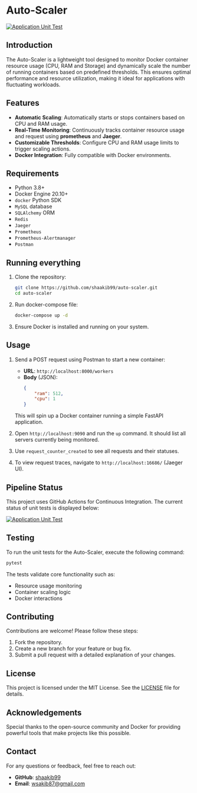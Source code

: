 # Auto-Scaler

[![Application Unit Test](https://github.com/shaakib99/auto-scaler/actions/workflows/test-app.yml/badge.svg)](https://github.com/shaakib99/auto-scaler/actions/workflows/test-app.yml)

## Introduction
The Auto-Scaler is a lightweight tool designed to monitor Docker container resource usage (CPU, RAM and Storage) and dynamically scale the number of running containers based on predefined thresholds. This ensures optimal performance and resource utilization, making it ideal for applications with fluctuating workloads.

## Features
- **Automatic Scaling**: Automatically starts or stops containers based on CPU and RAM usage.
- **Real-Time Monitoring**: Continuously tracks container resource usage and request using **prometheus** and **Jaeger**.
- **Customizable Thresholds**: Configure CPU and RAM usage limits to trigger scaling actions.
- **Docker Integration**: Fully compatible with Docker environments.

## Requirements
- Python 3.8+
- Docker Engine 20.10+
- `docker` Python SDK
- `MySQL` database
- `SQLAlchemy` ORM
- `Redis`
- `Jaeger`
- `Prometheus`
- `Prometheus-Alertmanager`
- `Postman`

## Running everything
1. Clone the repository:
   ```bash
   git clone https://github.com/shaakib99/auto-scaler.git
   cd auto-scaler
   ```
2. Run docker-compose file:
   ```bash
   docker-compose up -d
   ```

3. Ensure Docker is installed and running on your system.

## Usage
1. Send a POST request using Postman to start a new container:
   - **URL**: `http://localhost:8000/workers`
   - **Body** (JSON):
     ```json
     {
         "ram": 512,
         "cpu": 1
     }
     ```
   This will spin up a Docker container running a simple FastAPI application.

2. Open `http://localhost:9090` and run the `up` command. It should list all servers currently being monitored.

3. Use `request_counter_created` to see all requests and their statuses.

4. To view request traces, navigate to `http://localhost:16686/` (Jaeger UI).

## Pipeline Status
This project uses GitHub Actions for Continuous Integration. The current status of unit tests is displayed below:

[![Application Unit Test](https://github.com/shaakib99/auto-scaler/actions/workflows/test-app.yml/badge.svg)](https://github.com/shaakib99/auto-scaler/actions/workflows/test-app.yml)

## Testing
To run the unit tests for the Auto-Scaler, execute the following command:
```bash
pytest
```
The tests validate core functionality such as:
- Resource usage monitoring
- Container scaling logic
- Docker interactions

## Contributing
Contributions are welcome! Please follow these steps:
1. Fork the repository.
2. Create a new branch for your feature or bug fix.
3. Submit a pull request with a detailed explanation of your changes.

## License
This project is licensed under the MIT License. See the [LICENSE](LICENSE) file for details.

## Acknowledgements
Special thanks to the open-source community and Docker for providing powerful tools that make projects like this possible.

## Contact
For any questions or feedback, feel free to reach out:
- **GitHub**: [shaakib99](https://github.com/shaakib99)
- **Email**: wsakib87@gmail.com


